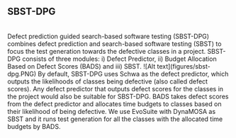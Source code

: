 <h2>SBST-DPG</h2><br>
Defect prediction guided search-based software testing (SBST-DPG) combines defect prediction and search-based software testing (SBST) to focus the test generation towards the defective classes in a project. SBST-DPG consists of three modules: i) Defect Predictor, ii) Budget Allocation Based on Defect Scores (BADS) and iii) SBST.
![Alt text](figures/sbst-dpg.PNG)
By default, SBST-DPG uses Schwa as the defect predictor, which outputs the likelihoods of classes being defective (also called defect scores). 
Any defect predictor that outputs defect scores for the classes in the project would also be suitable for SBST-DPG.
BADS takes defect scores from the defect predictor and allocates time budgets to classes based on their likelihood of being defective.
We use EvoSuite with DynaMOSA as SBST and it runs test generation for all the classes with the allocated time budgets by BADS.
